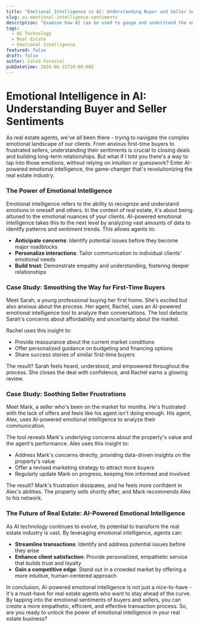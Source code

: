 ```yaml
---
title: "Emotional Intelligence in AI: Understanding Buyer and Seller Sentiments"
slug: ai-emotional-intelligence-sentiments
description: "Examine how AI can be used to gauge and understand the emotional sentiments of buyers and sellers."
tags:
  - AI Technology
  - Real Estate
  - Emotional Intelligence
featured: false
draft: false
author: Caleb Forestal
pubDatetime: 2024-06-15T10:00:00Z
---
```


Emotional Intelligence in AI: Understanding Buyer and Seller Sentiments
============================================================

As real estate agents, we've all been there - trying to navigate the complex emotional landscape of our clients. From anxious first-time buyers to frustrated sellers, understanding their sentiments is crucial to closing deals and building long-term relationships. But what if I told you there's a way to tap into those emotions, without relying on intuition or guesswork? Enter AI-powered emotional intelligence, the game-changer that's revolutionizing the real estate industry.

### The Power of Emotional Intelligence

Emotional intelligence refers to the ability to recognize and understand emotions in oneself and others. In the context of real estate, it's about being attuned to the emotional nuances of your clients. AI-powered emotional intelligence takes this to the next level by analyzing vast amounts of data to identify patterns and sentiment trends. This allows agents to:

* **Anticipate concerns**: Identify potential issues before they become major roadblocks
* **Personalize interactions**: Tailor communication to individual clients' emotional needs
* **Build trust**: Demonstrate empathy and understanding, fostering deeper relationships

### Case Study: Smoothing the Way for First-Time Buyers

Meet Sarah, a young professional buying her first home. She's excited but also anxious about the process. Her agent, Rachel, uses an AI-powered emotional intelligence tool to analyze their conversations. The tool detects Sarah's concerns about affordability and uncertainty about the market.

Rachel uses this insight to:

* Provide reassurance about the current market conditions
* Offer personalized guidance on budgeting and financing options
* Share success stories of similar first-time buyers

The result? Sarah feels heard, understood, and empowered throughout the process. She closes the deal with confidence, and Rachel earns a glowing review.

### Case Study: Soothing Seller Frustrations

Meet Mark, a seller who's been on the market for months. He's frustrated with the lack of offers and feels like his agent isn't doing enough. His agent, Alex, uses AI-powered emotional intelligence to analyze their communication.

The tool reveals Mark's underlying concerns about the property's value and the agent's performance. Alex uses this insight to:

* Address Mark's concerns directly, providing data-driven insights on the property's value
* Offer a revised marketing strategy to attract more buyers
* Regularly update Mark on progress, keeping him informed and involved

The result? Mark's frustration dissipates, and he feels more confident in Alex's abilities. The property sells shortly after, and Mark recommends Alex to his network.

### The Future of Real Estate: AI-Powered Emotional Intelligence

As AI technology continues to evolve, its potential to transform the real estate industry is vast. By leveraging emotional intelligence, agents can:

* **Streamline transactions**: Identify and address potential issues before they arise
* **Enhance client satisfaction**: Provide personalized, empathetic service that builds trust and loyalty
* **Gain a competitive edge**: Stand out in a crowded market by offering a more intuitive, human-centered approach

In conclusion, AI-powered emotional intelligence is not just a nice-to-have - it's a must-have for real estate agents who want to stay ahead of the curve. By tapping into the emotional sentiments of buyers and sellers, you can create a more empathetic, efficient, and effective transaction process. So, are you ready to unlock the power of emotional intelligence in your real estate business?